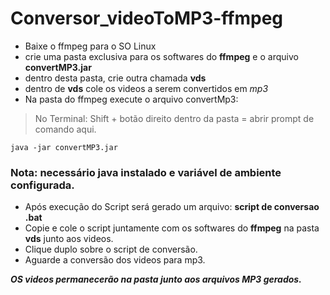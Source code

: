 # Conversor_videoToMP3-ffmpeg
* Baixe o ffmpeg para o SO Linux
* crie uma pasta exclusiva para os softwares do **ffmpeg** e o arquivo **convertMP3.jar**
* dentro desta pasta, crie outra chamada **vds**
* dentro de **vds** cole os videos a serem convertidos em *mp3*
* Na pasta do ffmpeg execute o arquivo convertMp3: 
> No Terminal: Shift + botão direito dentro da pasta = abrir prompt de comando aqui.

 ```java -jar convertMP3.jar```
### Nota: necessário java instalado e variável de ambiente configurada.
* Após execução do Script será gerado um arquivo: **script de conversao .bat**
* Copie e cole o script juntamente com os softwares do **ffmpeg** na pasta **vds** junto aos videos.
* Clique duplo sobre o script de conversão.
* Aguarde a conversão dos videos para mp3.

***OS videos permanecerão na pasta junto aos arquivos MP3 gerados.***
